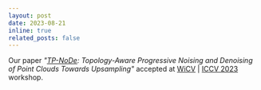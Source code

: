 ```yaml
---
layout: post
date: 2023-08-21
inline: true
related_posts: false
---
```


Our paper _"[TP-NoDe](https://openaccess.thecvf.com/content/ICCV2023W/WiCV/papers/Kumbar_TP-NoDe_Topology-Aware_Progressive_Noising_and_Denoising_of_Point_Clouds_Towards_ICCVW_2023_paper.pdf): Topology-Aware Progressive Noising and Denoising of Point Clouds Towards Upsampling"_ accepted at [WiCV](https://sites.google.com/view/wicviccv2023/program/accepted-papers?authuser=0) &#x7c; [ICCV 2023](https://iccv2023.thecvf.com/) workshop.




